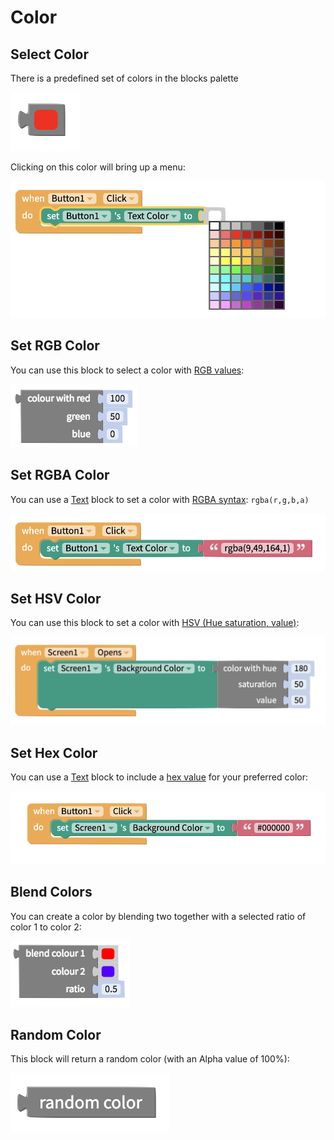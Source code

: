 # Color

## Select Color

There is a predefined set of colors in the blocks palette

![](<.gitbook/assets/color (4).png>)

Clicking on this color will bring up a menu:

![](.gitbook/assets/color-rgb.png)

## Set RGB Color

You can use this block to select a color with [RGB values](https://www.w3schools.com/colors/colors\_rgb.asp):

![](.gitbook/assets/color-rgb-mini.png)

## Set RGBA Color

You can use a [Text](text.md#text-value) block to set a color with [RGBA syntax](https://www.w3schools.com/css/css\_colors\_rgb.asp): `rgba(r,g,b,a)`

![](.gitbook/assets/color-rgba.png)

## Set HSV Color

You can use this block to set a color with [HSV (Hue saturation, value)](https://en.wikipedia.org/wiki/HSL\_and\_HSV):

![](.gitbook/assets/color-hsv.png)

## Set Hex Color

You can use a [Text](text.md) block to include a [hex value](https://htmlcolorcodes.com/) for your preferred color:

![](.gitbook/assets/screen-shot-2021-07-22-at-9.05.35-am.png)



## Blend Colors

You can create a color by blending two together with a selected ratio of color 1 to color 2:

![](.gitbook/assets/color-blend.png)

## Random Color

This block will return a random color (with an Alpha value of 100%):

![](<.gitbook/assets/color-ran (1).png>)
